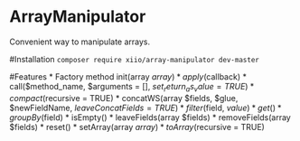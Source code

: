 # ArrayManipulator
Convenient way to manipulate arrays.

#Installation
`composer require xiio/array-manipulator dev-master`

#Features
	* Factory method init(array $array)
	* apply($callback)
	* call($method_name, $arguments = [], $set_return_as_value = TRUE)
	* compact($recursive = TRUE)
	* concatWS(array $fields, $glue, $newFieldName, $leaveConcatFields = TRUE)
	* filter($field, $value)
	* get()
	* groupBy($field)
	* isEmpty()
	* leaveFields(array $fields)
	* removeFields(array $fields)
	* reset()
	* setArray(array $array)
	* toArray($recursive = TRUE)